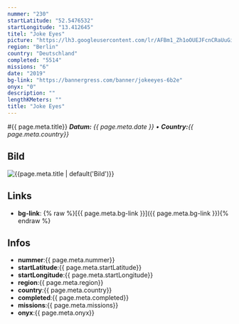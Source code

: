 ```yaml
---
nummer: "230"
startLatitude: "52.5476532"
startLongitude: "13.412645"
titel: "Joke Eyes"
picture: "https://lh3.googleusercontent.com/lr/AFBm1_Zh1oOUEJFcnCRaUuGif8YZ7NI1xGYFqrUvt-J6ju8aEc6eEuLaynMakMyASCElsud2WVfX9_hIyHHIGto_OFuvUQgIVBrj0x8RCYiNvis3F17mC4EKVtyhMKMOn9OOQnjUBwAquXT7kmfBUodv3fIYjLkbz_aPA_2lhrIS0ySumdERUYSIuDIDsI_XpLZd1vvFED_nkgejNGgxbJLa_WaqEBGqrj07oi2CX0xMHsxMsf02fMCkEf5D_d_oFtVDxJKyNfE6nPPcowZmmvBHuJ8QqoOz8HoXZfy8F1xqZws9J0Yc6MH8F216EK8fszxLtYu6qa-dy3eUhGLe29sQwDsVZ7eU8y3eNLPIQGEpfvDDxVXNVGwLZnXNkvsKPIVJQf_JsEI94pM53-HepRlYVIC7dvHW5ds_cKoBlx1KFGdga0lJS-SYFJMZlHr93kcTJWBAPx80nEMPTteN0ZiwVDWdEWEnT-8hg-YmOA5EUhRbrAdpJoA7c7PCHfaFcug_jzkvn0_DigoWblfC92APQgswQqqfyW5jK7RX8oS9LXJ9pprf2A3MPqzvBUbunJQSjGfzRnK7Qw5nQwSZEsHSHQd7D1Ozek1qvGAZJnKwvCKRe2qJD1WWZAqewfN1tXcGfIZ_hBdICQ9OS7h_zM5NOhW3qvKXcGewCtGgshwGJ4t1lqkLwAk26J29elZZT2mYHqO0IsrJ6w_lwXgVelxzAw1V8WEAHKYxvVXoczUe4yblnphHbE_rEGY6N-BncUPrgxL41a9AtKaSwdh2lZo-9vqUokQ14m1VebOXg94q8I4AQ_e6ym6jhvgdLK6kNilhwF9lajs6gDeWiq6uURcvNVhDLWQQI2L0zw5r"
region: "Berlin"
country: "Deutschland"
completed: "5514"
missions: "6"
date: "2019"
bg-link: "https://bannergress.com/banner/jokeeyes-6b2e"
onyx: "0"
description: ""
lengthKMeters: ""
title: "Joke Eyes"
---
```


#{{ page.meta.title}}
_**Datum:** {{ page.meta.date }} • **Country:**{{ page.meta.country}}_

## Bild
![{{page.meta.title | default('Bild')}}]({{page.meta.picture}})

## Links
- **bg-link**: {% raw %}[{{ page.meta.bg-link }}]({{ page.meta.bg-link }}){% endraw %}

## Infos
- **nummer**:{{ page.meta.nummer}}
- **startLatitude**:{{ page.meta.startLatitude}}
- **startLongitude**:{{ page.meta.startLongitude}}
- **region**:{{ page.meta.region}}
- **country**:{{ page.meta.country}}
- **completed**:{{ page.meta.completed}}
- **missions**:{{ page.meta.missions}}
- **onyx**:{{ page.meta.onyx}}

